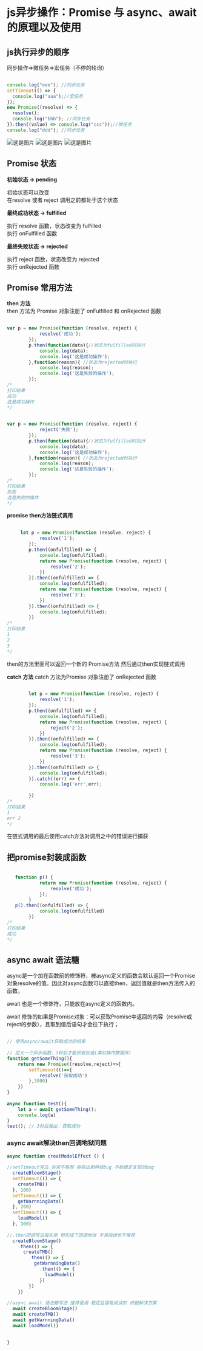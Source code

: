 # js异步操作：Promise 与 async、await的原理以及使用

## js执行异步的顺序

同步操作=>微任务=>宏任务（不停的轮询）

```js
 
console.log("eee"); //同步任务
setTimeout(() => {
  console.log("aaa");//宏任务
});
new Promise((resolve) => {
  resolve();
  console.log("bbb"); //同步任务
}).then((value) => console.log("ccc"));//微任务
console.log("ddd"); //同步任务
```
![这是图片](./jsimage/yibucaozuo1.png "Magic Gardens")
![这是图片](./jsimage/yibucaozuo2.png "Magic Gardens")
![这是图片](./jsimage/yibucaozuo3.png "Magic Gardens")

## Promise 状态

**初始状态 -> pending** 

初始状态可以改变    
在resolve 或者 reject 调用之前都处于这个状态

**最终成功状态 -> fulfilled**

执行 resolve 函数，状态改变为 fulfilled     
执行 onFulfilled 函数

**最终失败状态 -> rejected**

执行 reject 函数，状态改变为 rejected       
执行 onRejected 函数

## Promise 常用方法

**then 方法**   
then 方法为 Promise 对象注册了 onFulfilled 和 onRejected 函数

```js
 
var p = new Promise(function (resolve, reject) {
            resolve('成功');
        });
        p.then(function(data){//状态为fulfilled时执行
            console.log(data);
            console.log('这是成功操作');
        },function(reason){ //状态为rejected时执行
            console.log(reason);
            console.log('这是失败的操作');
        });
/*
打印结果 
成功
这是成功操作
*/
```
```js
 
var p = new Promise(function (resolve, reject) {
            reject('失败');
        });
        p.then(function(data){//状态为fulfilled时执行
            console.log(data);
            console.log('这是成功操作');
        },function(reason){ //状态为rejected时执行
            console.log(reason);
            console.log('这是失败的操作');
        });
/*
打印结果 
失败
这是失败的操作
*/
```

**promise then方法链式调用**
```js
 
     let p = new Promise(function (resolve, reject) {
            resolve('1');
        });
        p.then((onfulfilled) => {
            console.log(onfulfilled);
            return new Promise(function (resolve, reject) {
                resolve('2');
            })
        }).then((onfulfilled) => {
            console.log(onfulfilled);
            return new Promise(function (resolve, reject) {
                resolve('3');
            })
        }).then((onfulfilled) => {
            console.log(onfulfilled);
        })
/*
打印结果 
1
2
3
*/
```
then的方法里面可以返回一个新的 Promise方法 然后通过then实现链式调用

**catch 方法**
catch 方法为Promise 对象注册了 onRejected 函数
```js
 
        let p = new Promise(function (resolve, reject) {
            resolve('1');
        });
        p.then((onfulfilled) => {
            console.log(onfulfilled);
            return new Promise(function (resolve, reject) {
                reject('2');
            })
        }).then((onfulfilled) => {
            console.log(onfulfilled);
            return new Promise(function (resolve, reject) {
                resolve('3');
            })
        }).then((onfulfilled) => {
            console.log(onfulfilled);
        }).catch((err) => {
            console.log('err',err);
 
        })
/*
打印结果 
1
err 2
*/
```
在链式调用的最后使用catch方法对调用之中的错误进行捕获

## 把promise封装成函数
```js
 
   function p() {
            return new Promise(function (resolve, reject) {
                resolve('成功');
            });
        }
   p().then((onfulfilled) => {
            console.log(onfulfilled)
        })
/*
打印结果 
成功
*/
```
## async await 语法糖
async是一个加在函数前的修饰符，被async定义的函数会默认返回一个Promise对象resolve的值。因此对async函数可以直接then，返回值就是then方法传入的函数。

await 也是一个修饰符，只能放在async定义的函数内。

await 修饰的如果是Promise对象：可以获取Promise中返回的内容（resolve或reject的参数），且取到值后语句才会往下执行；

```js
 
// 使用async/await获取成功的结果
 
// 定义一个异步函数，3秒后才能获取到值(类似操作数据库)
function getSomeThing(){
    return new Promise((resolve,reject)=>{
        setTimeout(()=>{
            resolve('获取成功')
        },3000)
    })
}
 
async function test(){
    let a = await getSomeThing();
    console.log(a)
}
test(); // 3秒后输出：获取成功
```
### async await解决then回调地狱问题
```js
async function creatModelEffect () {
 
//setTimeout写法 非常不推荐 容易出那种妖bug 不能稳定复现的bug
  createBloomStage()
  setTimeout(() => {
    createTMB()
  }, 100)
  setTimeout(() => {
    getWarnningData()
  }, 200)
  setTimeout(() => {
    loadModel() 
  }, 300)
 
//.then回调写法很实用 但形成了回调地狱 不易阅读也不推荐
  createBloomStage()
    .then(() => {
      createTMB()
        .then(() => {
          getWarnningData()
            .then(() => {
              loadModel()
            })
        })
    })
 
//async await 语法糖写法 推荐使用 稳定且容易阅读的 终极解决方案
  await createBloomStage()
  await createTMB()
  await getWarnningData()
  await loadModel()
 
 
}
```
